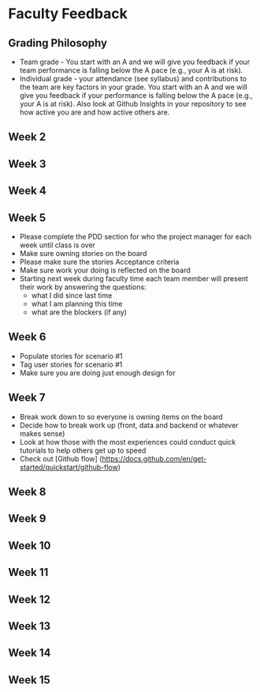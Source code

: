 # Faculty Feedback #

## Grading Philosophy ##
- Team grade - You start with an A and we will give you feedback if your team performance is falling below the A pace (e.g., your A is at risk).
- Individual grade - your attendance (see syllabus) and contributions to the team are key factors in your grade.  You start with an A and we will give you feedback if your performance is falling below the A pace (e.g., your A is at risk).  Also look at Github Insights in your repository to see how active you are and how active others are.

## Week 2 ##

## Week 3 ##

## Week 4 ##

## Week 5 ##
- Please complete  the PDD section for who the project manager for each week until class is over
- Make sure owning stories on the board
- Please make sure the stories Acceptance criteria
- Make sure work your doing is reflected on the board
- Starting next week during faculty time each team member will present their work by answering the questions: 
	- what I did since last time
	- what I am planning this time
  - what are the blockers (if any)


## Week 6 ##
- Populate stories for scenario #1
- Tag user stories for scenario #1
- Make sure you are doing just enough design for


## Week 7 ##
- Break work down to so everyone is owning items on the board
- Decide how to break work up (front, data and backend or whatever makes sense)
- Look at how those with the most experiences could conduct quick tutorials to help others get up to speed
- Check out [Github flow] (https://docs.github.com/en/get-started/quickstart/github-flow)

## Week 8 ##

## Week 9 ##

## Week 10 ##

## Week 11 ##

## Week 12 ##

## Week 13 ##

## Week 14 ##

## Week 15 ##
